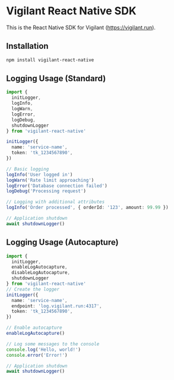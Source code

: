 # Vigilant React Native SDK

This is the React Native SDK for Vigilant (https://vigilant.run).

## Installation

```bash
npm install vigilant-react-native
```

## Logging Usage (Standard)
```typescript
import { 
  initLogger, 
  logInfo, 
  logWarn, 
  logError, 
  logDebug,
  shutdownLogger
} from 'vigilant-react-native'

initLogger({
  name: 'service-name',
  token: 'tk_1234567890',
})

// Basic logging
logInfo('User logged in')
logWarn('Rate limit approaching')
logError('Database connection failed')
logDebug('Processing request')

// Logging with additional attributes
logInfo('Order processed', { orderId: '123', amount: 99.99 })

// Application shutdown
await shutdownLogger()
```

## Logging Usage (Autocapture)
```typescript
import { 
  initLogger, 
  enableLogAutocapture,
  disableLogAutocapture,
  shutdownLogger
} from 'vigilant-react-native'
// Create the logger
initLogger({
  name: 'service-name',
  endpoint: 'log.vigilant.run:4317',
  token: 'tk_1234567890',
})

// Enable autocapture
enableLogAutocapture()

// Log some messages to the console
console.log('Hello, world!')
console.error('Error!')

// Application shutdown
await shutdownLogger()
```